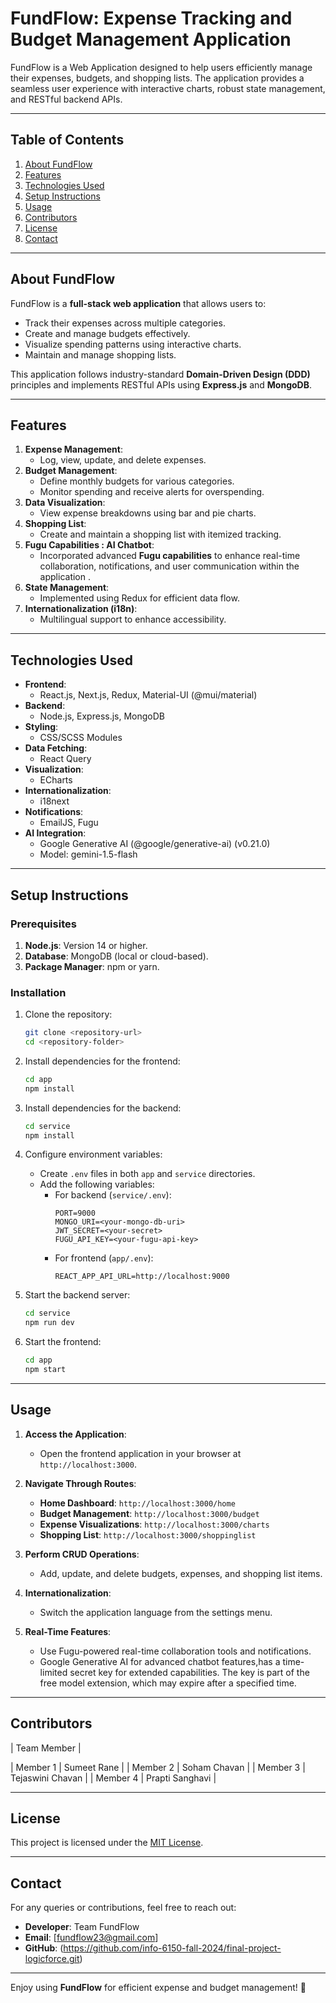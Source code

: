 
# FundFlow: Expense Tracking and Budget Management Application

FundFlow is a Web Application designed to help users efficiently manage their expenses, budgets, and shopping lists. 
The application provides a seamless user experience with interactive charts, robust state management, and RESTful backend APIs.

---

## Table of Contents

1. [About FundFlow](#about-fundflow)
2. [Features](#features)
3. [Technologies Used](#technologies-used)
4. [Setup Instructions](#setup-instructions)
5. [Usage](#usage)
6. [Contributors](#contributors)
7. [License](#license)
8. [Contact](#contact)

---

## About FundFlow

FundFlow is a **full-stack web application** that allows users to:
- Track their expenses across multiple categories.
- Create and manage budgets effectively.
- Visualize spending patterns using interactive charts.
- Maintain and manage shopping lists.

This application follows industry-standard **Domain-Driven Design (DDD)** principles and implements RESTful APIs using **Express.js** and **MongoDB**.

---

## Features

1. **Expense Management**:
   - Log, view, update, and delete expenses.
2. **Budget Management**:
   - Define monthly budgets for various categories.
   - Monitor spending and receive alerts for overspending.
3. **Data Visualization**:
   - View expense breakdowns using bar and pie charts.
4. **Shopping List**:
   - Create and maintain a shopping list with itemized tracking.
5. **Fugu Capabilities : AI Chatbot**:
   - Incorporated advanced **Fugu capabilities** to enhance real-time collaboration, notifications, and user communication within the application .
6. **State Management**:
   - Implemented using Redux for efficient data flow.
7. **Internationalization (i18n)**:
   - Multilingual support to enhance accessibility.


---

## Technologies Used

- **Frontend**: 
   - React.js, Next.js, Redux, Material-UI (@mui/material)
- **Backend**: 
   - Node.js, Express.js, MongoDB
- **Styling**: 
   - CSS/SCSS Modules
- **Data Fetching**: 
   - React Query
- **Visualization**: 
   - ECharts
- **Internationalization**: 
   - i18next
- **Notifications**: 
   - EmailJS, Fugu
- **AI Integration**:
    - Google Generative AI (@google/generative-ai) (v0.21.0)
    - Model: gemini-1.5-flash


---

## Setup Instructions

### Prerequisites

1. **Node.js**: Version 14 or higher.
2. **Database**: MongoDB (local or cloud-based).
3. **Package Manager**: npm or yarn.

### Installation

1. Clone the repository:
   ```bash
   git clone <repository-url>
   cd <repository-folder>
   ```

2. Install dependencies for the frontend:
   ```bash
   cd app
   npm install
   ```

3. Install dependencies for the backend:
   ```bash
   cd service
   npm install
   ```

4. Configure environment variables:
   - Create `.env` files in both `app` and `service` directories.
   - Add the following variables:
     - For backend (`service/.env`):
       ```env
       PORT=9000
       MONGO_URI=<your-mongo-db-uri>
       JWT_SECRET=<your-secret>
       FUGU_API_KEY=<your-fugu-api-key>
       ```
     - For frontend (`app/.env`):
       ```env
       REACT_APP_API_URL=http://localhost:9000
       ```

5. Start the backend server:
   ```bash
   cd service
   npm run dev
   ```

6. Start the frontend:
   ```bash
   cd app
   npm start
   ```

---

## Usage

1. **Access the Application**:
   - Open the frontend application in your browser at `http://localhost:3000`.

2. **Navigate Through Routes**:
   - **Home Dashboard**: `http://localhost:3000/home`
   - **Budget Management**: `http://localhost:3000/budget`
   - **Expense Visualizations**: `http://localhost:3000/charts`
   - **Shopping List**: `http://localhost:3000/shoppinglist`

3. **Perform CRUD Operations**:
   - Add, update, and delete budgets, expenses, and shopping list items.

4. **Internationalization**:
   - Switch the application language from the settings menu.

5. **Real-Time Features**:
   - Use Fugu-powered real-time collaboration tools and notifications.
   - Google Generative AI for advanced chatbot features,has a time-limited secret key for extended capabilities. The key is part of the free model extension, which may expire after a specified time.


---

## Contributors

| Team Member |

| Member 1    | Sumeet Rane |
| Member 2    | Soham Chavan |
| Member 3    | Tejaswini Chavan |
| Member 4    | Prapti Sanghavi |

---

## License

This project is licensed under the [MIT License](LICENSE).

---

## Contact

For any queries or contributions, feel free to reach out:

- **Developer**: Team FundFlow
- **Email**: [fundflow23@gmail.com]
- **GitHub**: (https://github.com/info-6150-fall-2024/final-project-logicforce.git)

---

Enjoy using **FundFlow** for efficient expense and budget management! 🚀

